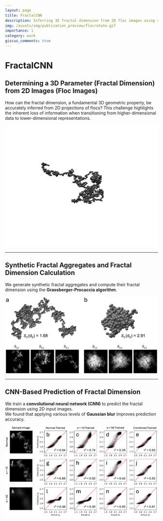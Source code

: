 ```yaml
---
layout: page
title: FractalCNN
description: Inferring 3D fractal dimension from 2D floc images using synthetic datasets and CNNs
img: /assets/img/publication_preview/flocrotate.gif
importance: 1
category: work
giscus_comments: true
---
```



# FractalCNN

## Determining a 3D Parameter (Fractal Dimension) from 2D Images (Floc Images)

How can the fractal dimension, a fundamental 3D geometric property, be accurately inferred from 2D projections of flocs? This challenge highlights the inherent loss of information when transitioning from higher-dimensional data to lower-dimensional representations.

![Rotating Floc Visualization](https://github.com/braydennoh/fractalCNN/raw/main/images/flocrotate.gif)

---

## Synthetic Fractal Aggregates and Fractal Dimension Calculation

We generate synthetic fractal aggregates and compute their fractal dimension using the **Grassberger-Procaccia algorithm**.

![Fractal Aggregates](https://github.com/braydennoh/fractalCNN/raw/main/images/Slide1.png)

---

## CNN-Based Prediction of Fractal Dimension

We train a **convolutional neural network (CNN)** to predict the fractal dimension using 2D input images.  
We found that applying various levels of **Gaussian blur** improves prediction accuracy.

![CNN Predictions](https://github.com/braydennoh/fractalCNN/raw/main/images/Slide2.png)
